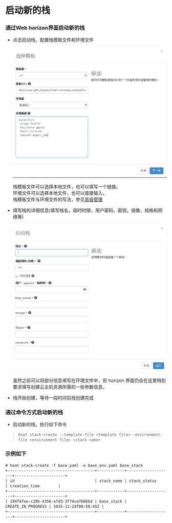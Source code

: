 # 启动新的栈


### 通过Web horizon界面启动新的栈

* 点击启动栈，配置栈模板文件和环境文件

   ![create_stack](../Picture/stack_create1.png)

   栈模板文件可以选择本地文件，也可以填写一个链接。  
   环境文件可以选择本地文件，也可以直接输入。  
   栈模板文件与环境文件的写法，参见[高级管理](../advance_admin/heat_template.md)

* 填写栈的详细信息(填写栈名，超时时限，用户密码，密钥，镜像，规格和网络等)

   ![create_stack](../Picture/stack_create2.png)

   虽然之前可以将部分信息填写在环境文件中，但 horizon 界面仍会在这里特别  
   要求填写创建云主机资源所需的一些参数信息。

* 栈开始创建，等待一段时间后栈创建完成

### 通过命令方式启动新的栈

* 启动新的栈，执行如下命令

> ```
> heat stack-create --template-file <template file>--environment-file <environment file> <stack name>
> ```

### 示例如下

```
# heat stack-create -f base.yaml -e base_env.yaml base_stack
+--------------------------------------+------------+--------------------+----------------------+
| id                                   | stack_name | stack_status       | creation_time        |
+--------------------------------------+------------+--------------------+----------------------+
| 194f47ee-c28b-4356-a7d3-3f74ce768bbd | base_stack | CREATE_IN_PROGRESS | 2015-11-24T08:58:45Z |
+--------------------------------------+------------+--------------------+----------------------+
```
